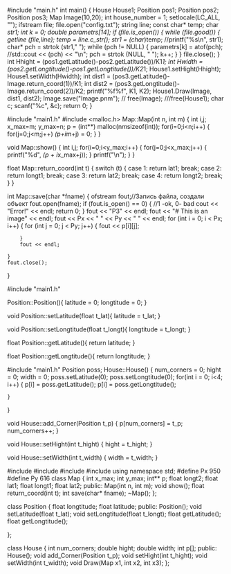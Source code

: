 #include "main.h"
int main() {
	House House1;
	Position pos1;
	Position pos2;
	Position pos3;
	Map Image(10,20);
    int house_number = 1;
    setlocale(LC_ALL, "");
	ifstream file;
    file.open("config.txt");
    string line;
    const char* temp;
    char *str1;
    int k = 0;
    double  parametrs[14];
    if (file.is_open()) {
		while (file.good()) {
			getline (file,line);
			temp = line.c_str();
			str1 = (char*)temp;
			//printf("%s\n", str1);
			char* pch = strtok (str1," ");
				while (pch != NULL) {
					parametrs[k] = atof(pch);
					//std::cout << (pch)  << "\n";
					pch = strtok (NULL, " ");
					k++; 
				}
			}
    file.close();
	}
    int Hhight = (pos1.getLatitude()-pos2.getLatitude())/K1*1;
    int Hwidth = (pos2.getLongtitude()-pos1.getLongtitude())/K2*1;
    House1.setHight(Hhight);
    House1.setWidth(Hwidth);
    int dist1 = (pos3.getLatitude()-Image.return_coord(1))/K1;
    int dist2 = (pos3.getLongtitude()-Image.return_coord(2))/K2;
    printf("%f%f", K1, K2);
    House1.Draw(Image, dist1, dist2);
    Image.save("Image.pnm");
   // free(Image);
    ///free(House1);
    char c;
    scanf("%c", &c);
    return 0;
}

#include "main1.h"
#include <malloc.h>
Map::Map(int n, int m) {
    int i,j;
    x_max=m;
    y_max=n;
    p = (int**) malloc(n*m*sizeof(int));
    for(i=0;i<n;i++) {
        for(j=0;j<m;j++)
        *(p+i*m+j) = 0;
    }
}

void Map::show() {
    int i,j;
    for(i=0;i<y_max;i++) {
        for(j=0;j<x_max;j++) {
            printf("%d", *(p + i*x_max+j));
        }
        printf("\n");
    }
}



float Map::return_coord(int t) {
    switch (t) {
    case 1:
        return lat1;
        break;
    case 2:
        return longt1;
        break;
    case 3:
        return lat2;
        break;
    case 4:
        return longt2;
        break;
    }
}

int Map::save(char *fname) {
	ofstream fout;//Запись файла, создали объект
	fout.open(fname);
	if (fout.is_open() == 0) { //1 -ok, 0- bad
		cout << "Error!" << endl;
		return 0;
	}
	fout << "P3" << endl;
	fout << "# This is an image" << endl;
	fout << Px << " " << Py << " " << endl;
	for (int i = 0; i < Px; i++) {
		for (int j = 0; j < Py; j++) {
			fout << p[i][j];

		}
		fout << endl;

	}
	fout.close();
}

#include "main1.h"

Position::Position(){
    latitude = 0;
    longtitude = 0;
}

void Position::setLatitude(float t_lat){
    latitude = t_lat;
}

void Position::setLongtitude(float t_longt){
    longtitude = t_longt;
}

float Position::getLatitude(){
    return latitude;
}

float Position::getLongtitude(){
    return longtitude;
}

#include "main1.h"
Position poss;
House::House() {
    num_corners = 0;
    hight = 0;
    width = 0;
	poss.setLatitude(0);
	poss.setLongtitude(0);
    for(int i = 0; i<4; i++) {
        p[i] = poss.getLatitude();
        p[i] = poss.getLongtitude();

    }

}


void House::add_Corner(Position t_p) {
    p[num_corners] = t_p;
    num_corners++;
}

void House::setHight(int t_hight) {
    hight = t_hight;
}

void House::setWidth(int t_width) {
    width = t_width;
}

#include <iostream>
#include <string>
#include <fstream>
#include <istream>
using namespace std;
#define Px 950
#define Py 616
class Map {
	int x_max;
	int y_max;
	int** p;
	float longt2;
	float lat1;
	float longt1;
	float lat2;
public:
	Map(int n, int m);
	void show();
	float return_coord(int t);
	int save(char* fname);
	~Map();
};

class Position {
	float longtitude;
	float latitude;
public:
	Position();
	void setLatitude(float t_lat);
	void setLongtitude(float t_longt);
	float getLatitude();
	float getLongtitude();

};

class House {
	int num_corners;
	double hight;
	double width;
	int p[];
public:
	House();
	void add_Corner(Position t_p);
	void setHight(int t_hight);
	void setWidth(int t_width);
	void Draw(Map x1, int x2, int x3);
};
